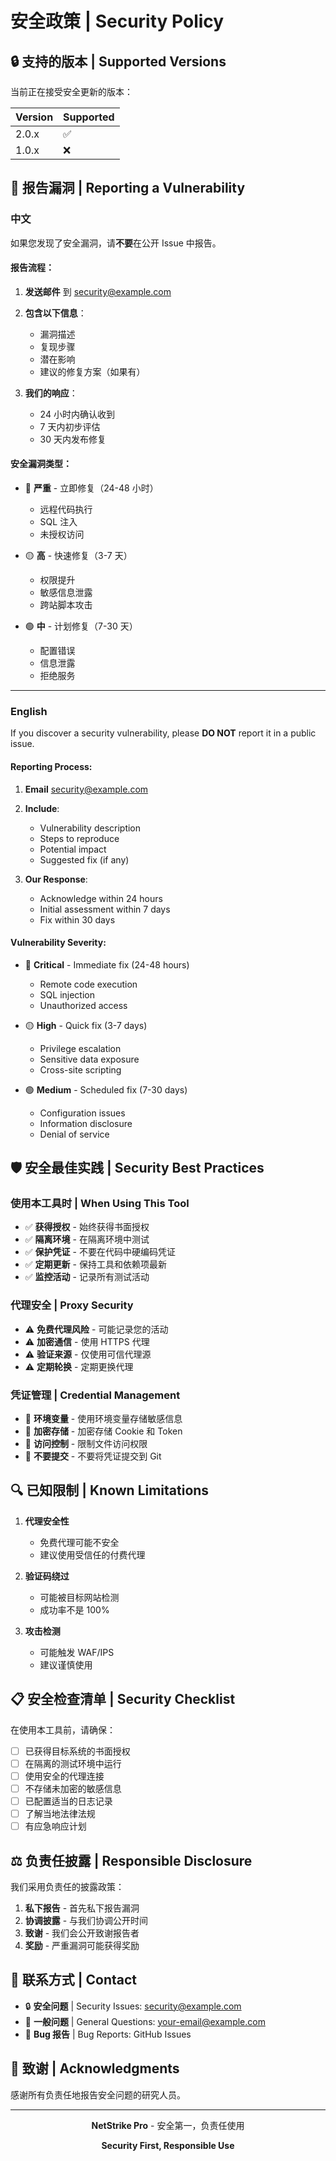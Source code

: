 # 安全政策 | Security Policy

## 🔒 支持的版本 | Supported Versions

当前正在接受安全更新的版本：

| Version | Supported          |
| ------- | ------------------ |
| 2.0.x   | :white_check_mark: |
| 1.0.x   | :x:                |

## 🐛 报告漏洞 | Reporting a Vulnerability

### 中文

如果您发现了安全漏洞，请**不要**在公开 Issue 中报告。

#### 报告流程：

1. **发送邮件** 到 security@example.com
2. **包含以下信息**：
   - 漏洞描述
   - 复现步骤
   - 潜在影响
   - 建议的修复方案（如果有）

3. **我们的响应**：
   - 24 小时内确认收到
   - 7 天内初步评估
   - 30 天内发布修复

#### 安全漏洞类型：

- 🔴 **严重** - 立即修复（24-48 小时）
  - 远程代码执行
  - SQL 注入
  - 未授权访问

- 🟡 **高** - 快速修复（3-7 天）
  - 权限提升
  - 敏感信息泄露
  - 跨站脚本攻击

- 🟢 **中** - 计划修复（7-30 天）
  - 配置错误
  - 信息泄露
  - 拒绝服务

---

### English

If you discover a security vulnerability, please **DO NOT** report it in a public issue.

#### Reporting Process:

1. **Email** security@example.com
2. **Include**:
   - Vulnerability description
   - Steps to reproduce
   - Potential impact
   - Suggested fix (if any)

3. **Our Response**:
   - Acknowledge within 24 hours
   - Initial assessment within 7 days
   - Fix within 30 days

#### Vulnerability Severity:

- 🔴 **Critical** - Immediate fix (24-48 hours)
  - Remote code execution
  - SQL injection
  - Unauthorized access

- 🟡 **High** - Quick fix (3-7 days)
  - Privilege escalation
  - Sensitive data exposure
  - Cross-site scripting

- 🟢 **Medium** - Scheduled fix (7-30 days)
  - Configuration issues
  - Information disclosure
  - Denial of service

## 🛡️ 安全最佳实践 | Security Best Practices

### 使用本工具时 | When Using This Tool

- ✅ **获得授权** - 始终获得书面授权
- ✅ **隔离环境** - 在隔离环境中测试
- ✅ **保护凭证** - 不要在代码中硬编码凭证
- ✅ **定期更新** - 保持工具和依赖项最新
- ✅ **监控活动** - 记录所有测试活动

### 代理安全 | Proxy Security

- ⚠️ **免费代理风险** - 可能记录您的活动
- ⚠️ **加密通信** - 使用 HTTPS 代理
- ⚠️ **验证来源** - 仅使用可信代理源
- ⚠️ **定期轮换** - 定期更换代理

### 凭证管理 | Credential Management

- 🔐 **环境变量** - 使用环境变量存储敏感信息
- 🔐 **加密存储** - 加密存储 Cookie 和 Token
- 🔐 **访问控制** - 限制文件访问权限
- 🔐 **不要提交** - 不要将凭证提交到 Git

## 🔍 已知限制 | Known Limitations

1. **代理安全性**
   - 免费代理可能不安全
   - 建议使用受信任的付费代理

2. **验证码绕过**
   - 可能被目标网站检测
   - 成功率不是 100%

3. **攻击检测**
   - 可能触发 WAF/IPS
   - 建议谨慎使用

## 📋 安全检查清单 | Security Checklist

在使用本工具前，请确保：

- [ ] 已获得目标系统的书面授权
- [ ] 在隔离的测试环境中运行
- [ ] 使用安全的代理连接
- [ ] 不存储未加密的敏感信息
- [ ] 已配置适当的日志记录
- [ ] 了解当地法律法规
- [ ] 有应急响应计划

## ⚖️ 负责任披露 | Responsible Disclosure

我们采用负责任的披露政策：

1. **私下报告** - 首先私下报告漏洞
2. **协调披露** - 与我们协调公开时间
3. **致谢** - 我们会公开致谢报告者
4. **奖励** - 严重漏洞可能获得奖励

## 📧 联系方式 | Contact

- 🔒 **安全问题** | Security Issues: security@example.com
- 💬 **一般问题** | General Questions: your-email@example.com
- 🐛 **Bug 报告** | Bug Reports: GitHub Issues

## 🙏 致谢 | Acknowledgments

感谢所有负责任地报告安全问题的研究人员。

---

<div align="center">

**NetStrike Pro** - 安全第一，负责任使用

**Security First, Responsible Use**

</div>


